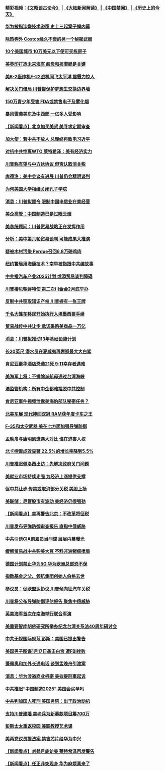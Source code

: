 #### 精彩视频：[《文昭谈古论今》](https://github.com/gfw-breaker/wenzhao/blob/master/README.md?t=01201230) | [《大陆新闻解读》](https://github.com/gfw-breaker/ntdtv-comedy/blob/master/README.md?t=01201230) | [《中国禁闻》](https://github.com/gfw-breaker/ntdtv-news/blob/master/README.md?t=01201230) | [《历史上的今天》](https://github.com/gfw-breaker/today-in-history/blob/master/README.md?t=01201230) 

#### [华为被指涉嫌技术盗窃 史上三起案子揭内幕](../pages/nsc412/n10988544.md?t=01201230) 

#### [除热狗外 Costco经久不衰的另一个秘密武器](../pages/nsc412/n10987854.md?t=01201230) 

#### [10个美国城市 10万美元以下便可买栋房子](../pages/nsc412/n10987722.md?t=01201230) 

#### [美英印打造未来海军 航母和核潜艇是关键](../pages/nsc412/n10940648.md?t=01201230) 

#### [美B-2轰炸机F-22战机同飞太平洋 震慑力惊人](../pages/nsc412/n10988582.md?t=01201230) 

#### [解决关门僵局 川普提保护梦想生交换边界墙](../pages/nsc412/n10988175.md?t=01201230) 

#### [150万青少年受害 FDA或禁售电子及雾化烟](../pages/nsc412/n10988186.md?t=01201230) 

#### [暴风雪袭美东及中西部 一亿多人受影响](../pages/nsc412/n10988131.md?t=01201230) 

#### [【新闻看点】北京加买美货 美寻求定期审查](../pages/nsc412/n10987864.md?t=01201230) 

#### [加大使：若中共不放人 总理终将致电习近平](../pages/nsc412/n10988091.md?t=01201230) 

#### [对抗中共悖离WTO 莱特希泽：美有经济实力](../pages/nsc412/n10988015.md?t=01201230) 

#### [川普称有望与中方达协议 但否认取消关税](../pages/nsc412/n10987938.md?t=01201230) 

#### [库德洛：美中会谈有进展 川普仍会精明谈判](../pages/nsc412/n10987906.md?t=01201230) 

#### [为何美国大学相继关闭孔子学院](../pages/nsc412/n10987695.md?t=01201230) 

#### [消息：川普拟颁令 限制中国电信业在美经营](../pages/nsc412/n10987255.md?t=01201230) 

#### [美企高管：中国制造已是过眼云烟](../pages/nsc412/n10986529.md?t=01201230) 

#### [美总统顾问：川普贸易战略正在发挥作用](../pages/nsc412/n10986320.md?t=01201230) 

#### [分析：美中第六轮贸易谈判 可能成果大推演](../pages/nsc412/n10986382.md?t=01201230) 

#### [疑被木材污染 Perdue召回6.8万磅鸡肉](../pages/nsc412/n10986295.md?t=01201230) 

#### [纽约警局用海康技术？南早被指跟中共编故事](../pages/nsc412/n10986039.md?t=01201230) 

#### [中共推汽车产业2025计划 或添贸易谈判障碍](../pages/nsc412/n10985839.md?t=01201230) 

#### [川普接见朝鲜特使 第二次川金会2月底举办](../pages/nsc412/n10986216.md?t=01201230) 

#### [反制中共窃取知识产权 川普握有一张王牌](../pages/nsc412/n10986046.md?t=01201230) 

#### [千名大篷车移民开始执行入境墨西哥手续](../pages/nsc412/n10986204.md?t=01201230) 

#### [贸易战传中共让步 承诺采购美商品一万亿](../pages/nsc412/n10985900.md?t=01201230) 

#### [消息：川普拟推动13年基础设施计划](../pages/nsc412/n10985743.md?t=01201230) 

#### [长20英尺 潜水员在夏威夷再邂逅最大大白鲨](../pages/nsc412/n10985690.md?t=01201230) 

#### [肯尼亚豪华酒店恐袭21死 9·11幸存者遇难](../pages/nsc412/n10985445.md?t=01201230) 

#### [美海军上将：不排除派航母通过台湾海峡](../pages/nsc412/n10984943.md?t=01201230) 

#### [澳监管机构：所有中企都难摆脱中共控制](../pages/nsc412/n10983591.md?t=01201230) 

#### [肯尼亚事件视频泄露美海豹部队秘密任务？](../pages/nsc412/n10984543.md?t=01201230) 

#### [北美车展 现代捧回双冠 RAM获年度卡车之王](../pages/nsc412/n10984064.md?t=01201230) 

#### [F-35和太空武器 美在七方面加强导弹防御](../pages/nsc412/n10984126.md?t=01201230) 

#### [孟晚舟与康明凯遭遇大对比 谁在迫害人权](../pages/nsc412/n10983804.md?t=01201230) 

#### [北卡控毒成效显著 22.5%的增长率降到5.5%](../pages/nsc412/n10983187.md?t=01201230) 

#### [川普推迟佩洛西出访：先解决政府关门问题](../pages/nsc412/n10983416.md?t=01201230) 

#### [美就业市场持续走强 为经济上涨提供支撑](../pages/nsc412/n10983238.md?t=01201230) 

#### [促中共让步 传美或取消部分关税 美股上扬](../pages/nsc412/n10983410.md?t=01201230) 

#### [美联储：尽管股市有波动 美经济仍很强劲](../pages/nsc412/n10983394.md?t=01201230) 

#### [【新闻看点】美再警告北京：不改革将征税](../pages/nsc412/n10982896.md?t=01201230) 

#### [川普发布导弹防御审查报告 直指中俄威胁](../pages/nsc412/n10982865.md?t=01201230) 

#### [中共引诱CIA前雇员当间谍 层层内幕曝光](../pages/nsc412/n10983054.md?t=01201230) 

#### [缓解贸易战中共购美大豆 不料非洲猪瘟搅局](../pages/nsc412/n10983126.md?t=01201230) 

#### [德国计划禁止华为5G 华为欧洲总部恐不保](../pages/nsc412/n10982951.md?t=01201230) 

#### [指数基金之父、领航集团创始人伯格去世](../pages/nsc412/n10982830.md?t=01201230) 

#### [参议员：促欧盟达协议 川普倾向征汽车关税](../pages/nsc412/n10982456.md?t=01201230) 

#### [川普将公布导弹防御评估报告 聚焦中俄威胁](../pages/nsc412/n10982323.md?t=01201230) 

#### [英美海军首次在南海举行联合军演](../pages/nsc412/n10981956.md?t=01201230) 

#### [美重要智库胡佛研究所举办纪念台湾关系法40周年研讨会](../pages/nsc412/n10981581.md?t=01201230) 

#### [中共无视国际规范 彭斯：美国已提出警告](../pages/nsc412/n10980891.md?t=01201230) 

#### [美国男子图谋1月17日袭击白宫 遭FBI挫败](../pages/nsc412/n10981236.md?t=01201230) 

#### [蓬佩奥和加外长通电话 谈到孟晚舟引渡案](../pages/nsc412/n10980431.md?t=01201230) 

#### [消息：华为涉盗商业机密 美拟提刑事起诉](../pages/nsc412/n10980593.md?t=01201230) 

#### [中共推迟“中国制造2025” 美国会买单吗](../pages/nsc412/n10980497.md?t=01201230) 

#### [中共判加国人死刑 美国务院：出于政治动机](../pages/nsc412/n10980469.md?t=01201230) 

#### [支持川普建墙 美老兵为新募款项目筹700万](../pages/nsc412/n10980304.md?t=01201230) 

#### [彭斯太太重返校园 兼职教授艺术课](../pages/nsc412/n10980254.md?t=01201230) 

#### [美两党议员提法案 禁售芯片给华为中兴](../pages/nsc412/n10980446.md?t=01201230) 

#### [【新闻看点】刘鹤月底访美 莱特希泽再发警告](../pages/nsc412/n10980237.md?t=01201230) 

#### [【新闻看点】任正非突现身 华为麻烦真来了](../pages/nsc412/n10980235.md?t=01201230) 

